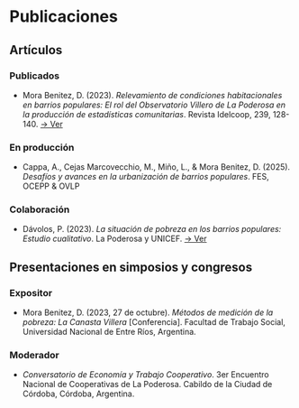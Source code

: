 # Publicaciones

## Artículos

### Publicados

- Mora Benitez, D. (2023). *Relevamiento de condiciones habitacionales en barrios populares: El rol del Observatorio Villero de La Poderosa en la producción de estadísticas comunitarias*. Revista Idelcoop, 239, 128-140. [→ Ver](https://www.idelcoop.org.ar/sites/www.idelcoop.org.ar/files/revista/articulos/pdf/experiencias_1_1.pdf)

### En producción

- Cappa, A., Cejas Marcovecchio, M., Miño, L., & Mora Benitez, D. (2025). *Desafíos y avances en la urbanización de barrios populares*. FES, OCEPP & OVLP

### Colaboración

- Dávolos, P. (2023). *La situación de pobreza en los barrios populares: Estudio cualitativo*. La Poderosa y UNICEF. [→ Ver](https://www.unicef.org/argentina/media/17071/file/Estudio%20cualitativo:%20la%20situaci%C3%B3n%20de%20la%20pobreza%20en%20barrios%20populares.pdf)

## Presentaciones en simposios y congresos

### Expositor

- Mora Benitez, D. (2023, 27 de octubre). *Métodos de medición de la pobreza: La Canasta Villera* [Conferencia]. Facultad de Trabajo Social, Universidad Nacional de Entre Ríos, Argentina.

### Moderador

- *Conversatorio de Economía y Trabajo Cooperativo*. 3er Encuentro Nacional de Cooperativas de La Poderosa. Cabildo de la Ciudad de Córdoba, Córdoba, Argentina.
